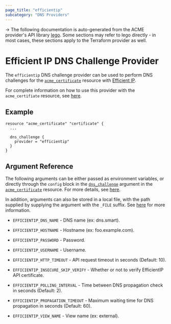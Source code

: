 ```yaml
---
page_title: "efficientip"
subcategory: "DNS Providers"
---
```


-> The following documentation is auto-generated from the ACME
provider's API library [lego](https://go-acme.github.io/lego/).  Some
sections may refer to lego directly - in most cases, these sections
apply to the Terraform provider as well.

# Efficient IP DNS Challenge Provider

The `efficientip` DNS challenge provider can be used to perform DNS challenges for
the [`acme_certificate`][resource-acme-certificate] resource with
[Efficient IP](https://efficientip.com/).

[resource-acme-certificate]: ../resources/certificate.md

For complete information on how to use this provider with the `acme_certifiate`
resource, see [here][resource-acme-certificate-dns-challenges].

[resource-acme-certificate-dns-challenges]: ../resources/certificate.md#using-dns-challenges

## Example

```hcl
resource "acme_certificate" "certificate" {
  ...

  dns_challenge {
    provider = "efficientip"
  }
}
```
## Argument Reference

The following arguments can be either passed as environment variables, or
directly through the `config` block in the
[`dns_challenge`][resource-acme-certificate-dns-challenge-arg] argument in the
[`acme_certificate`][resource-acme-certificate] resource. For more details, see
[here][resource-acme-certificate-dns-challenges].

[resource-acme-certificate-dns-challenge-arg]: ../resources/certificate.md#dns_challenge

In addition, arguments can also be stored in a local file, with the path
supplied by supplying the argument with the `_FILE` suffix. See
[here][acme-certificate-file-arg-example] for more information.

[acme-certificate-file-arg-example]: ../resources/certificate.md#using-variable-files-for-provider-arguments

* `EFFICIENTIP_DNS_NAME` - DNS name (ex: dns.smart).
* `EFFICIENTIP_HOSTNAME` - Hostname (ex: foo.example.com).
* `EFFICIENTIP_PASSWORD` - Password.
* `EFFICIENTIP_USERNAME` - Username.

* `EFFICIENTIP_HTTP_TIMEOUT` - API request timeout in seconds (Default: 10).
* `EFFICIENTIP_INSECURE_SKIP_VERIFY` - Whether or not to verify EfficientIP API certificate.
* `EFFICIENTIP_POLLING_INTERVAL` - Time between DNS propagation check in seconds (Default: 2).
* `EFFICIENTIP_PROPAGATION_TIMEOUT` - Maximum waiting time for DNS propagation in seconds (Default: 60).
* `EFFICIENTIP_VIEW_NAME` - View name (ex: external).


